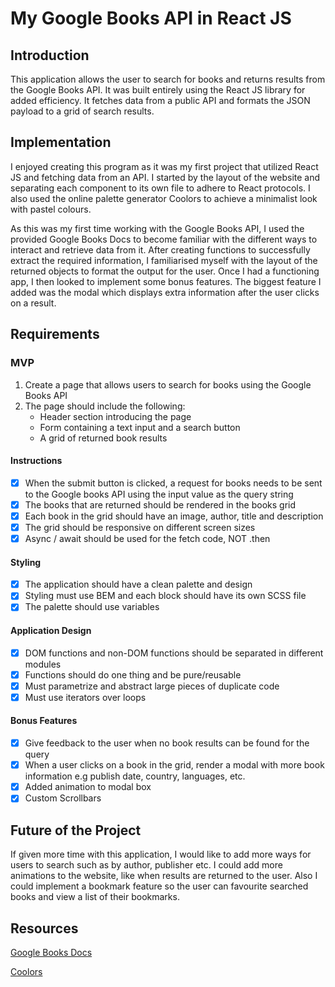 # My Google Books API in React JS

## Introduction

This application allows the user to search for books and returns results from the Google Books API. It was built entirely using the React JS library for added efficiency. It fetches data from a public API and formats the JSON payload to a grid of search results.

## Implementation

I enjoyed creating this program as it was my first project that utilized React JS and fetching data from an API. I started by the layout of the website and separating each component to its own file to adhere to React protocols. I also used the online palette generator Coolors to achieve a minimalist look with pastel colours.

As this was my first time working with the Google Books API, I used the provided Google Books Docs to become familiar with the different ways to interact and retrieve data from it. After creating functions to successfully extract the required information, I familiarised myself with the layout of the returned objects to format the output for the user. Once I had a functioning app, I then looked to implement some bonus features. The biggest feature I added was the modal which displays extra information after the user clicks on a result.

## Requirements

### MVP

1. Create a page that allows users to search for books using the Google Books API
1. The page should include the following:
    - Header section introducing the page
    - Form containing a text input and a search button
    - A grid of returned book results

#### Instructions

-   [x] When the submit button is clicked, a request for books needs to be sent to the Google books API using the input value as the query string
-   [x] The books that are returned should be rendered in the books grid
-   [x] Each book in the grid should have an image, author, title and description
-   [x] The grid should be responsive on different screen sizes
-   [x] Async / await should be used for the fetch code, NOT .then

#### Styling

-   [x] The application should have a clean palette and design
-   [x] Styling must use BEM and each block should have its own SCSS file
-   [x] The palette should use variables

#### Application Design

-   [x] DOM functions and non-DOM functions should be separated in different modules
-   [x] Functions should do one thing and be pure/reusable
-   [x] Must parametrize and abstract large pieces of duplicate code
-   [x] Must use iterators over loops

#### Bonus Features

-   [x] Give feedback to the user when no book results can be found for the query
-   [x] When a user clicks on a book in the grid, render a modal with more book information e.g publish date, country, languages, etc.
-   [x] Added animation to modal box
-   [x] Custom Scrollbars

## Future of the Project

If given more time with this application, I would like to add more ways for users to search such as by author, publisher etc. I could add more animations to the website, like when results are returned to the user. Also I could implement a bookmark feature so the user can favourite searched books and view a list of their bookmarks.

## Resources

[Google Books Docs](https://developers.google.com/books/docs/overview)

[Coolors](https://coolors.co/)
